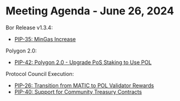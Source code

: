 # Meeting Agenda - June 26, 2024

Bor Release v1.3.4:
* [PIP-35: MinGas Increase](https://github.com/maticnetwork/Polygon-Improvement-Proposals/blob/main/PIPs/PIP-35.md)

Polygon 2.0:
* [PIP-42: Polygon 2.0 - Upgrade PoS Staking to Use POL](https://github.com/maticnetwork/Polygon-Improvement-Proposals/blob/main/PIPs/PIP-42.md)

Protocol Council Execution:
* [PIP-26: Transition from MATIC to POL Validator Rewards](https://github.com/maticnetwork/Polygon-Improvement-Proposals/blob/main/PIPs/PIP-26.md)
* [PIP-40: Support for Community Treasury Contracts](https://github.com/maticnetwork/Polygon-Improvement-Proposals/blob/main/PIPs/PIP-40.md)
